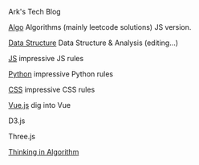 Ark's Tech Blog

[Algo](/algojs.md) Algorithms \(mainly leetcode solutions\) JS version.

[Data Structure](/datastructure.md) Data Structure & Analysis \(editing...\)

[JS](/js.md) impressive JS rules

[Python](/python.md) impressive Python rules

[CSS](/css.md) impressive CSS rules

[Vue.js](/vue.md) dig into Vue

D3.js

Three.js


[Thinking in Algorithm](http://blog.csdn.net/wcyoot/article/details/6556088)


